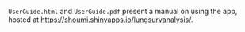 `UserGuide.html` and `UserGuide.pdf` present a manual on using the app, hosted at https://shoumi.shinyapps.io/lungsurvanalysis/.
